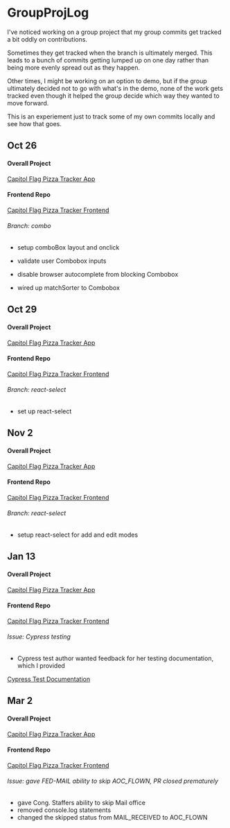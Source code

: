 # GroupProjLog

I've noticed working on a group project that my group commits get tracked a bit oddly on contributions.  

Sometimes they get tracked when the branch is ultimately merged. This leads to a bunch of commits getting lumped up on one day rather than being more evenly spread out as they happen.

Other times, I might be working on an option to demo, but if the group ultimately decided not to go with what's in the demo, none of the work gets tracked even though it helped the group decide which way they wanted to move forward.

This is an experiement just to track some of my own commits locally and see how that goes.

## Oct 26
#### Overall Project
[Capitol Flag Pizza Tracker App](https://github.com/codefordc/us-congress-pizza-flag-tracker)
#### Frontend Repo
[Capitol Flag Pizza Tracker Frontend](https://github.com/codefordc/us-congress-pizza-flag-tracker-frontend)

###### Branch: combo

- setup comboBox layout and onclick

- validate user Combobox inputs

- disable browser autocomplete from blocking Combobox

- wired up matchSorter to Combobox

## Oct 29
#### Overall Project
[Capitol Flag Pizza Tracker App](https://github.com/codefordc/us-congress-pizza-flag-tracker)
#### Frontend Repo
[Capitol Flag Pizza Tracker Frontend](https://github.com/codefordc/us-congress-pizza-flag-tracker-frontend)

###### Branch: react-select

- set up react-select

## Nov 2
#### Overall Project
[Capitol Flag Pizza Tracker App](https://github.com/codefordc/us-congress-pizza-flag-tracker)
#### Frontend Repo
[Capitol Flag Pizza Tracker Frontend](https://github.com/codefordc/us-congress-pizza-flag-tracker-frontend)

###### Branch: react-select

- setup react-select for add and edit modes

## Jan 13

#### Overall Project
[Capitol Flag Pizza Tracker App](https://github.com/codefordc/us-congress-pizza-flag-tracker)
#### Frontend Repo
[Capitol Flag Pizza Tracker Frontend](https://github.com/codefordc/us-congress-pizza-flag-tracker-frontend)

###### Issue: Cypress testing

- Cypress test author wanted feedback for her testing documentation, which I provided

[Cypress Test Documentation](https://github.com/rkaufman13/us-congress-pizza-flag-tracker-frontend/blob/tests-readme/tests.md)

## Mar 2

#### Overall Project
[Capitol Flag Pizza Tracker App](https://github.com/codefordc/us-congress-pizza-flag-tracker)
#### Frontend Repo
[Capitol Flag Pizza Tracker Frontend](https://github.com/codefordc/us-congress-pizza-flag-tracker-frontend)

###### Issue: gave FED-MAIL ability to skip AOC_FLOWN, PR closed prematurely

- gave Cong. Staffers ability to skip Mail office
- removed console.log statements
- changed the skipped status from MAIL_RECEIVED to AOC_FLOWN